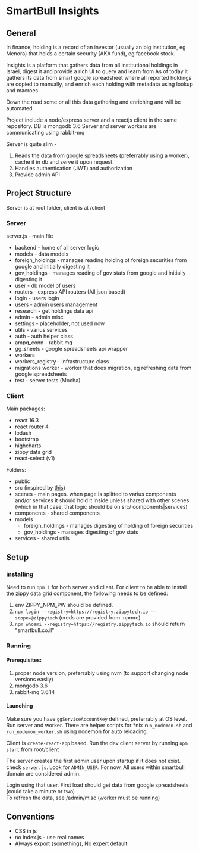 
# SmartBull Insights

## General

In finance, holding is a record of an investor (usually an big institution, eg Menora) that holds a certain security (AKA fund), eg facebook stock.

Insights is a platform that gathers data from all institutional holdings in Israel, digest it and provide a rich UI to query and learn from
As of today it gathers its data from smart google spreadsheet where all reported holdings are copied to manually, and enrich each holding with metadata using lookup and macroes

Down the road some or all this data gathering and enriching and will be automated.    

Project include a node/express server and a reactjs client in the same repository.
DB is mongodb 3.6
Server and server workers are communicating using rabbit-mq 

Server is quite slim - 
 1. Reads the data from google spreadsheets (preferrably using a worker), cache it in db and serve it upon request.
 1. Handles authentication (JWT) and authorization
 1. Provide admin API   
 
 
## Project Structure
Server is at root folder, client is at /client

### Server
server.js - main file

 - backend - home of all server logic
  - models - data models
   - foreign_holdings - manages reading holding of foreign securities from google and initially digesting it 
   - gov_holdings - manages reading of gov stats from google and initially digesting it  
   - user - db model of users
  - routers - express API routers (All json based) 
   - login - users login
   - users - admin users management
   - research - get holdings data api
   - admin - admin misc
   - settings - placeholder, not used now
  - utils - varius services
   - auth - auth helper class
   - ampq_conn - rabbit mq
   - gg_sheets - google spreadsheets api wrapper
  - workers 
   - workers_registry - infrastructure class
   - migrations worker - worker that does migration, eg refreshing data from google spreadsheets    
 - test - server tests (Mocha)
   
### Client
Main packages:
 - react 16.3
 - react router 4
 - lodash
 - bootstrap
 - highcharts
 - zippy data grid
 - react-select (v1)
 
Folders:
 - public
 - src (inspired by [this](https://medium.com/@alexmngn/how-to-better-organize-your-react-applications-2fd3ea1920f1))
  - scenes - main pages. when page is splitted to varius components and/or services it should hold it inside unless shared with other scenes (which in that case, that logic should be on src/ components|services)
  - components - shared components
  - models 
    - foreign_holdings - manages digesting of holding of foreign securities  
    - gov_holdings - manages digesting of gov stats   
  - services - shared utils

## Setup

### installing
Need to run `npm i` for both server and client.
For client to be able to install the zippy data grid component, the following needs to be defined:
 1. env ZIPPY_NPM_PW should be defined.
 1. `npm login --registry=https://registry.zippytech.io --scope=@zippytech` (creds are provided from .npmrc)
 1. `npm whoami --registry=https://registry.zippytech.io` should return "smartbull.co.il"

### Running
#### Prerequisites:
 1. proper node version, preferrably using nvm (to support changing node versions easily)
 1. mongodb 3.6
 1. rabbit-mq 3.6.14
 
#### Launching 
Make sure you have `ggServiceAccountKey` defined, preferrably at OS level. 
Run server and worker. There are helper scripts for *nix `run_nodemon.sh` and `run_nodemon_worker.sh` using nodemon for auto reloading.

Client is `create-react-app` based.
Run the dev client server by running `npm start` from root/client

The server creates the first admin user upon startup if it does not exist. check `server.js`. Look for `ADMIN_USER`. 
For now, All users within smartbull domain are considered admin.

Login using that user. First load should get data from google spreadsheets (could take a minute or two)                                                                                          
To refresh the data, see /admin/misc (worker must be running)



 
## Conventions
 - CSS in js
 - no index.js - use real names
 - Always export {something}, No expert default
